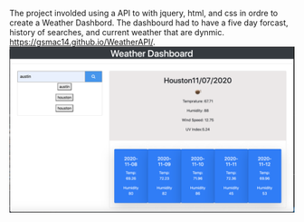 The project involded using a API to with jquery, html, and css in ordre to create a Weather Dashbord. The dashbourd had to have a five day forcast, history of searches, and current weather that are dynmic. 
 https://gsmac14.github.io/WeatherAPI/.
![Alt text](/images/Weather.png)